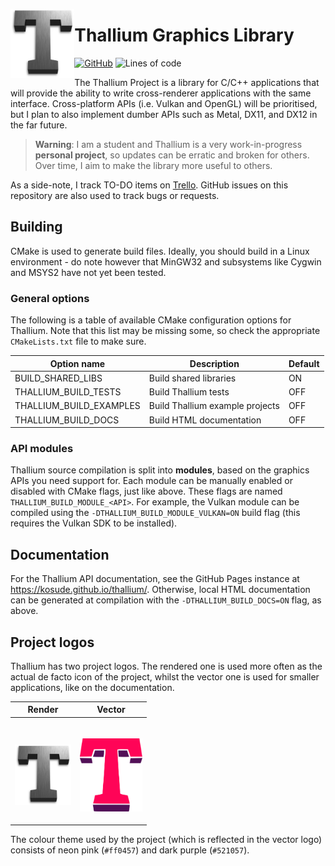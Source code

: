 <p align=center>
    <img align=left src="resources/render.png" height=110>
</p>


# Thallium Graphics Library

[![GitHub](https://img.shields.io/github/license/kosude/thallium)](LICENCE)
![Lines of code](https://www.aschey.tech/tokei/github.com/kosude/thallium)

The Thallium Project is a library for C/C++ applications that will provide the ability to write cross-renderer applications with the same interface.
Cross-platform APIs (i.e. Vulkan and OpenGL) will be prioritised, but I plan to also implement dumber APIs such as Metal, DX11, and DX12 in the
far future.

> **Warning**: I am a student and Thallium is a very work-in-progress **personal project**, so updates can be erratic and broken for others. Over
> time, I aim to make the library more useful to others.

As a side-note, I track TO-DO items on [Trello](https://trello.com/b/ZHYGTiZr/thallium-development-tracking). GitHub issues on this repository are
also used to track bugs or requests.


## Building

CMake is used to generate build files. Ideally, you should build in a Linux environment - do note however that MinGW32 and subsystems like Cygwin
and MSYS2 have not yet been tested.

### General options

The following is a table of available CMake configuration options for Thallium. Note that this list may be missing some, so check the appropriate
`CMakeLists.txt` file to make sure.

|        Option name      |            Description           | Default |
| ----------------------- | -------------------------------- | ------- |
| BUILD_SHARED_LIBS       | Build shared libraries           | ON      |
| THALLIUM_BUILD_TESTS    | Build Thallium tests             | OFF     |
| THALLIUM_BUILD_EXAMPLES | Build Thallium example projects  | OFF     |
| THALLIUM_BUILD_DOCS     | Build HTML documentation         | OFF     |

### API modules

Thallium source compilation is split into **modules**, based on the graphics APIs you need support for. Each module can be manually enabled or
disabled with CMake flags, just like above. These flags are named `THALLIUM_BUILD_MODULE_<API>`. For example, the Vulkan module can be compiled using
the `-DTHALLIUM_BUILD_MODULE_VULKAN=ON` build flag (this requires the Vulkan SDK to be installed).


## Documentation

For the Thallium API documentation, see the GitHub Pages instance at https://kosude.github.io/thallium/. Otherwise, local HTML documentation can be
generated at compilation with the `-DTHALLIUM_BUILD_DOCS=ON` flag, as above.


## Project logos

Thallium has two project logos. The rendered one is used more often as the actual de facto icon of the project, whilst the vector one is used for
smaller applications, like on the documentation.

|                               Render                               |                                Vector                               |
| ------------------------------------------------------------------ | ------------------------------------------------------------------- |
| <br/><p align=center><img src="resources/render.png" width=90></p> | <br/><p align=center><img src="resources/vector.svg" width=100></p> |

The colour theme used by the project (which is reflected in the vector logo) consists of neon pink (`#ff0457`) and dark purple (`#521057`).

